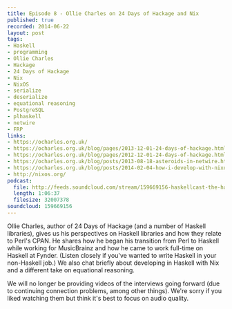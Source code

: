 ```yaml
--- 
title: Episode 8 - Ollie Charles on 24 Days of Hackage and Nix
published: true
recorded: 2014-06-22
layout: post
tags:
- Haskell
- programming
- Ollie Charles
- Hackage
- 24 Days of Hackage
- Nix
- NixOS
- serialize
- deserialize
- equational reasoning
- PostgreSQL
- plhaskell
- netwire
- FRP
links:
- https://ocharles.org.uk/
- https://ocharles.org.uk/blog/pages/2013-12-01-24-days-of-hackage.html
- https://ocharles.org.uk/blog/pages/2012-12-01-24-days-of-hackage.html
- https://ocharles.org.uk/blog/posts/2013-08-18-asteroids-in-netwire.html
- https://ocharles.org.uk/blog/posts/2014-02-04-how-i-develop-with-nixos.html
- http://nixos.org/
podcast:
  file: http://feeds.soundcloud.com/stream/159669156-haskellcast-the-haskell-cast-8-ollie.mp3
  length: 1:06:37
  filesize: 32007378
soundcloud: 159669156
---
```

Ollie Charles, author of 24 Days of Hackage (and a number of Haskell libraries), gives us his perspectives on Haskell libraries and how they relate to Perl's CPAN. He shares how he began his transition from Perl to Haskell while working for MusicBrainz and how he came to work full-time on Haskell at Fynder. (Listen closely if you've wanted to write Haskell in your non-Haskell job.) We also chat briefly about developing in Haskell with Nix and a different take on equational reasoning.

We will no longer be providing videos of the interviews going forward (due to continuing connection problems, among other things). We're sorry if you liked watching them but think it's best to focus on audio quality.
